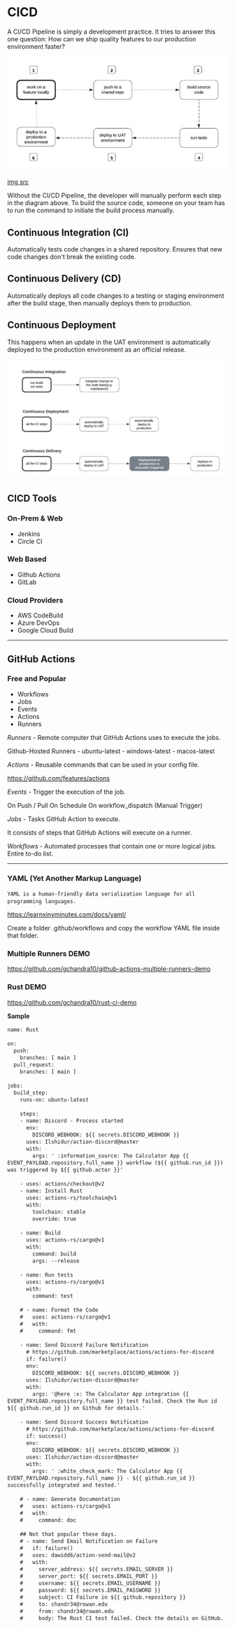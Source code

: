 # CICD

A CI/CD Pipeline is simply a development practice. It tries to answer this one question: How can we ship quality features to our production environment faster?

<img src="../assets/05_cicd.jpg">

[img src](https://www.freecodecamp.org/)

Without the CI/CD Pipeline, the developer will manually perform each step in the diagram above. To build the source code, someone on your team has to run the command to initiate the build process manually.

## Continuous Integration (CI)

Automatically tests code changes in a shared repository. Ensures that new code changes don't break the existing code.

## Continuous Delivery (CD)

Automatically deploys all code changes to a testing or staging environment after the build stage, then manually deploys them to production.

## Continuous Deployment 

This happens when an update in the UAT environment is automatically deployed to the production environment as an official release.

<img src="../assets/05_cicd_02.png">

## CICD Tools

### On-Prem & Web

- Jenkins
- Circle CI

### Web Based

- Github Actions
- GitLab

### Cloud Providers

- AWS CodeBuild
- Azure DevOps
- Google Cloud Build

---

## GitHub Actions

### Free and Popular

- Workflows
- Jobs
- Events
- Actions
- Runners

*Runners* - Remote computer that GitHub Actions uses to execute the jobs.

Github-Hosted Runners
    - ubuntu-latest
    - windows-latest
    - macos-latest

*Actions* - Reusable commands that can be used in your config file.

https://github.com/features/actions

*Events* - Trigger the execution of the job.

On Push / Pull
On Schedule
On workflow_dispatch (Manual Trigger)

*Jobs* - Tasks GitHub Action to execute.

It consists of steps that GitHub Actions will execute on a runner.

*Workflows* - Automated processes that contain one or more logical jobs.
Entire to-do list.

---

### YAML (Yet Another Markup Language)

```YAML is a human-friendly data serialization language for all programming languages.```

https://learnxinyminutes.com/docs/yaml/


Create a folder .github/workflows and copy the workflow YAML file inside that folder.

### Multiple Runners DEMO

https://github.com/gchandra10/github-actions-multiple-runners-demo

### Rust DEMO

https://github.com/gchandra10/rust-ci-demo

**Sample**

```
name: Rust

on:
  push:
    branches: [ main ]
  pull_request:
    branches: [ main ]

jobs:
  build_step:
    runs-on: ubuntu-latest

    steps:
    - name: Discord - Process started
      env:
        DISCORD_WEBHOOK: ${{ secrets.DISCORD_WEBHOOK }}
      uses: Ilshidur/action-discord@master
      with:
        args: ' :information_source: The Calculator App {{ EVENT_PAYLOAD.repository.full_name }} workflow (${{ github.run_id }}) was triggered by ${{ github.actor }}'

    - uses: actions/checkout@v2
    - name: Install Rust
      uses: actions-rs/toolchain@v1
      with:
        toolchain: stable
        override: true

    - name: Build
      uses: actions-rs/cargo@v1
      with:
        command: build
        args: --release

    - name: Run tests
      uses: actions-rs/cargo@v1
      with:
        command: test

    # - name: Format the Code
    #   uses: actions-rs/cargo@v1
    #   with:
    #     command: fmt

    - name: Send Discord Failure Notification
      # https://github.com/marketplace/actions/actions-for-discord
      if: failure()
      env:
        DISCORD_WEBHOOK: ${{ secrets.DISCORD_WEBHOOK }}
      uses: Ilshidur/action-discord@master
      with:
        args: '@here :x: The Calculator App integration {{ EVENT_PAYLOAD.repository.full_name }} test failed. Check the Run id ${{ github.run_id }} on Github for details.'

    - name: Send Discord Success Notification
      # https://github.com/marketplace/actions/actions-for-discord
      if: success()
      env:
        DISCORD_WEBHOOK: ${{ secrets.DISCORD_WEBHOOK }}
      uses: Ilshidur/action-discord@master
      with:
        args: ' :white_check_mark: The Calculator App {{ EVENT_PAYLOAD.repository.full_name }} - ${{ github.run_id }} successfully integrated and tested.'

    # - name: Generate Documentation
    #   uses: actions-rs/cargo@v1
    #   with:
    #     command: doc

    ## Not that popular these days.
    # - name: Send Email Notification on Failure
    #   if: failure()
    #   uses: dawidd6/action-send-mail@v2
    #   with:
    #     server_address: ${{ secrets.EMAIL_SERVER }}
    #     server_port: ${{ secrets.EMAIL_PORT }}
    #     username: ${{ secrets.EMAIL_USERNAME }}
    #     password: ${{ secrets.EMAIL_PASSWORD }}
    #     subject: CI Failure in ${{ github.repository }}
    #     to: chandr34@rowan.edu
    #     from: chandr34@rowan.edu
    #     body: The Rust CI test failed. Check the details on GitHub.
    
```
